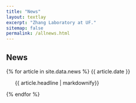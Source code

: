 ```yaml
---
title: "News"
layout: textlay
excerpt: "Zhang Laboratory at UF."
sitemap: false
permalink: /allnews.html
---
```


## News

{% for article in site.data.news %}
{{ article.date }}
<ul>
{{ article.headline | markdownify}}
</ul>
{% endfor %}
